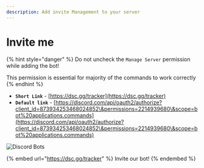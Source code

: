 ```yaml
---
description: Add invite Management to your server
---
```


# Invite me

{% hint style="danger" %}
Do not uncheck the `Manage Server` permission while adding the bot! 

This permission is essential for majority of the commands to work correctly
{% endhint %}

* **`Short Link`** - [https://dsc.gg/tracker](https://dsc.gg/tracker)
* **`Default link`** - [https://discord.com/api/oauth2/authorize?client_id=873934253468024852\&permissions=2214939680\&scope=bot%20applications.commands](https://discord.com/api/oauth2/authorize?client_id=873934253468024852\&permissions=2214939680\&scope=bot%20applications.commands)

![Discord Bots](https://top.gg/api/widget/873934253468024852.svg)

{% embed url="https://dsc.gg/tracker" %}
Invite our bot!
{% endembed %}
